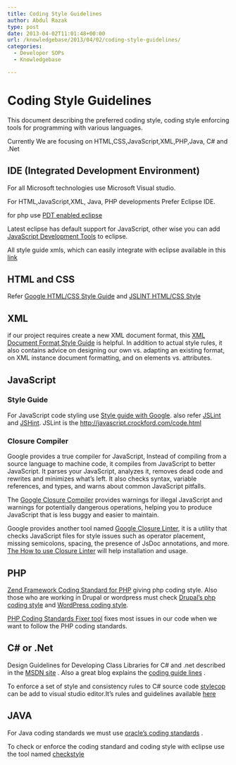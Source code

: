 ```yaml
---
title: Coding Style Guidelines
author: Abdul Razak
type: post
date: 2013-04-02T11:01:48+00:00
url: /knowledgebase/2013/04/02/coding-style-guidelines/
categories:
  - Developer SOPs
  - Knowledgebase

---
```

# Coding Style Guidelines

This document describing the preferred coding style, coding style enforcing tools for programming with various languages.

Currently We are focusing on HTML,CSS,JavaScript,XML,PHP,Java, C# and .Net

## IDE (Integrated Development Environment)

For all Microsoft technologies use Microsoft Visual studio.

For HTML,JavaScript,XML, Java, PHP developments Prefer Eclipse IDE.

for php use [PDT enabled eclipse][1] 

Latest eclipse has default support for JavaScript, other wise you can add [JavaScript Development Tools][2] to eclipse.

All style guide xmls, which can easily integrate with eclipse available in this [link][3]

## HTML and CSS

Refer [Google HTML/CSS Style Guide][4] and [JSLINT HTML/CSS Style][5]

## XML

if our project requires create a new XML document format, this [XML Document Format Style Guide][6] is helpful. In addition to actual style rules, it also contains advice on designing our own vs. adapting an existing format, on XML instance document formatting, and on elements vs. attributes.

## JavaScript

### Style Guide

For JavaScript code styling use <a href="https://google.github.io/styleguide/jsguide.html" title="Google JavaScript code style guide " target="_blank">Style guide with Google</a>. also refer [JSLint][7] and [JSHint][8]. JSLint is the http://javascript.crockford.com/code.html

### Closure Compiler

Google provides a true compiler for JavaScript, Instead of compiling from a source language to machine code, it compiles from JavaScript to better JavaScript. It parses your JavaScript, analyzes it, removes dead code and rewrites and minimizes what&#8217;s left. It also checks syntax, variable references, and types, and warns about common JavaScript pitfalls.
  
The [Google Closure Compiler][9] provides warnings for illegal JavaScript and warnings for potentially dangerous operations, helping you to produce JavaScript that is less buggy and easier to maintain.

Google provides another tool named [Google Closure Linter][10], it is a utility that checks JavaScript files for style issues such as operator placement, missing semicolons, spacing, the presence of JsDoc annotations, and more. [The How to use Closure Linter][11] will help installation and usage.

## PHP

[Zend Framework Coding Standard for PHP][12] giving php coding style. Also those who are working in Drupal or wordpress must check [Drupal&#8217;s php coding style][13] and [WordPress coding style][14].

[PHP Coding Standards Fixer tool][15] fixes most issues in our code when we want to follow the PHP coding standards.

## C# or .Net

Design Guidelines for Developing Class Libraries for C# and .net described in the [MSDN site][16] . Also a great blog explains the [coding guide lines][17] .

To enforce a set of style and consistency rules to C# source code [stylecop][18] can be add to visual studio editor.It&#8217;s rules and guidelines available [here][19]

## JAVA

For Java coding standards we must use [oracle&#8217;s coding standards][20] .

To check or enforce the coding standard and coding style with eclipse use the tool named [checkstyle][21]

 [1]: http://www.zend.com/en/community/pdt/downloads
 [2]: http://www.eclipse.org/webtools/jsdt/ "JSDT"
 [3]: https://code.google.com/p/google-styleguide/source/browse/trunk
 [4]: http://google-styleguide.googlecode.com/svn/trunk/htmlcssguide.xml "HTML/CSS Style guide"
 [5]: http://www.jslint.com/lint.html#HTML
 [6]: http://google-styleguide.googlecode.com/svn/trunk/xmlstyle.html
 [7]: http://www.jslint.com/lint.html "JSlint"
 [8]: http://www.jshint.com/
 [9]: http://closure-compiler.appspot.com/home "Google closure compile web UI"
 [10]: https://developers.google.com/closure/utilities/
 [11]: https://developers.google.com/closure/utilities/docs/linter_howto "Closure Linter"
 [12]: http://framework.zend.com/manual/1.12/en/coding-standard.overview.html
 [13]: http://codex.wordpress.org/WordPress_Coding_Standards
 [14]: http://drupal.org/coding-standards
 [15]: https://github.com/fabpot/PHP-CS-Fixer
 [16]: http://msdn.microsoft.com/en-us/library/ms229042.aspx
 [17]: http://blogs.msdn.com/b/brada/archive/2005/01/26/361363.aspx
 [18]: http://stylecop.codeplex.com/
 [19]: http://www.stylecop.com/docs/StyleCop%20Rules.html
 [20]: http://www.oracle.com/technetwork/java/codeconv-138413.html
 [21]: http://checkstyle.sourceforge.net/